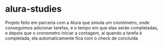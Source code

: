 # alura-studies
Projeto feito em parceria com a Alura que simula um cronômetro, onde conseguimos adicionar tarefas, e o tempo em que elas serão completadas, e depois que o cronometro iniciar a contagem, ai quando a tarefa é completada, ela automaticamente fica com o check de concluída
